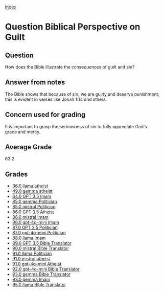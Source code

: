 
[Index](../../index.md)
# Question Biblical Perspective on Guilt
## Question
How does the Bible illustrate the consequences of guilt and sin?

## Answer from notes
The Bible shows that because of sin, we are guilty and deserve punishment; this is evident in verses like Jonah 1:14 and others.

## Concern used for grading
It is important to grasp the seriousness of sin to fully appreciate God's grace and mercy.

## Average Grade
83.2

## Grades
 * [36.0 llama atheist](../answers/llama_atheist/Biblical_Perspective_on_Guilt.md)
 * [49.0 gemma atheist](../answers/gemma_atheist/Biblical_Perspective_on_Guilt.md)
 * [64.0 GPT 3.5 Imam](../answers/GPT_3.5_Imam/Biblical_Perspective_on_Guilt.md)
 * [85.0 gemma Politician](../answers/gemma_Politician/Biblical_Perspective_on_Guilt.md)
 * [85.0 mistral Politician](../answers/mistral_Politician/Biblical_Perspective_on_Guilt.md)
 * [86.0 GPT 3.5 Atheist](../answers/GPT_3.5_Atheist/Biblical_Perspective_on_Guilt.md)
 * [86.0 mistral Imam](../answers/mistral_Imam/Biblical_Perspective_on_Guilt.md)
 * [86.0 gpt-4o-mini Imam](../answers/gpt-4o-mini_Imam/Biblical_Perspective_on_Guilt.md)
 * [87.0 GPT 3.5 Politician](../answers/GPT_3.5_Politician/Biblical_Perspective_on_Guilt.md)
 * [87.0 gpt-4o-mini Politician](../answers/gpt-4o-mini_Politician/Biblical_Perspective_on_Guilt.md)
 * [88.0 llama Imam](../answers/llama_Imam/Biblical_Perspective_on_Guilt.md)
 * [89.0 GPT 3.5 Bible Translator](../answers/GPT_3.5_Bible_Translator/Biblical_Perspective_on_Guilt.md)
 * [90.0 mistral Bible Translator](../answers/mistral_Bible_Translator/Biblical_Perspective_on_Guilt.md)
 * [91.0 llama Politician](../answers/llama_Politician/Biblical_Perspective_on_Guilt.md)
 * [91.0 mistral atheist](../answers/mistral_atheist/Biblical_Perspective_on_Guilt.md)
 * [91.0 gpt-4o-mini Atheist](../answers/gpt-4o-mini_Atheist/Biblical_Perspective_on_Guilt.md)
 * [92.0 gpt-4o-mini Bible Translator](../answers/gpt-4o-mini_Bible_Translator/Biblical_Perspective_on_Guilt.md)
 * [93.0 gemma Bible Translator](../answers/gemma_Bible_Translator/Biblical_Perspective_on_Guilt.md)
 * [93.0 gemma Imam](../answers/gemma_Imam/Biblical_Perspective_on_Guilt.md)
 * [95.0 llama Bible Translator](../answers/llama_Bible_Translator/Biblical_Perspective_on_Guilt.md)
